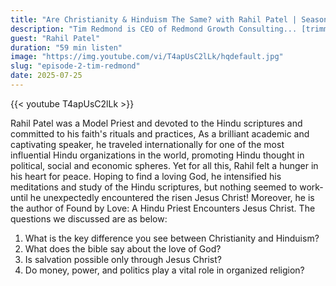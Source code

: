 ```yaml
---
title: "Are Christianity & Hinduism The Same? with Rahil Patel | Season 02, Episode 04"
description: "Tim Redmond is CEO of Redmond Growth Consulting... [trimmed]"
guest: "Rahil Patel"
duration: "59 min listen"
image: "https://img.youtube.com/vi/T4apUsC2lLk/hqdefault.jpg"
slug: "episode-2-tim-redmond"
date: 2025-07-25
---
```


{{< youtube T4apUsC2lLk >}}

Rahil Patel was a Model Priest and devoted to the Hindu scriptures and committed to his faith's rituals and practices, As a brilliant academic and captivating speaker, he traveled internationally for one of the most influential Hindu organizations in the world, promoting Hindu thought in political, social and economic spheres.
Yet for all this, Rahil felt a hunger in his heart for peace. Hoping to find a loving God, he intensified his meditations and study of the Hindu scriptures, but nothing seemed to work- until he unexpectedly encountered the risen Jesus Christ! Moreover, he is the author of Found by Love: A Hindu Priest Encounters Jesus Christ.
The questions we discussed are as below:
1. What is the key difference you see between Christianity and Hinduism?
2. What does the bible say about the love of God?
3. Is salvation possible only through Jesus Christ?
4. Do money, power, and politics play a vital role in organized religion?

